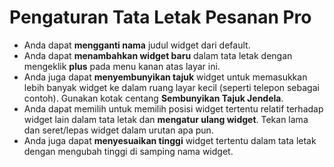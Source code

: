 # **Pengaturan Tata Letak Pesanan Pro**

- Anda dapat **mengganti nama** judul widget dari default.
- Anda dapat **menambahkan widget baru** dalam tata letak dengan mengeklik **plus** pada menu kanan atas layar ini.
- Anda juga dapat **menyembunyikan tajuk** widget untuk memasukkan lebih banyak widget ke dalam ruang layar kecil (seperti telepon sebagai contoh). Gunakan kotak centang **Sembunyikan Tajuk Jendela**.
- Anda dapat memilih untuk memilih posisi widget tertentu relatif terhadap widget lain dalam tata letak dan **mengatur ulang widget**. Tekan lama dan seret/lepas widget dalam urutan apa pun.
- Anda juga dapat **menyesuaikan tinggi** widget tertentu dalam tata letak dengan mengubah tinggi di samping nama widget.

